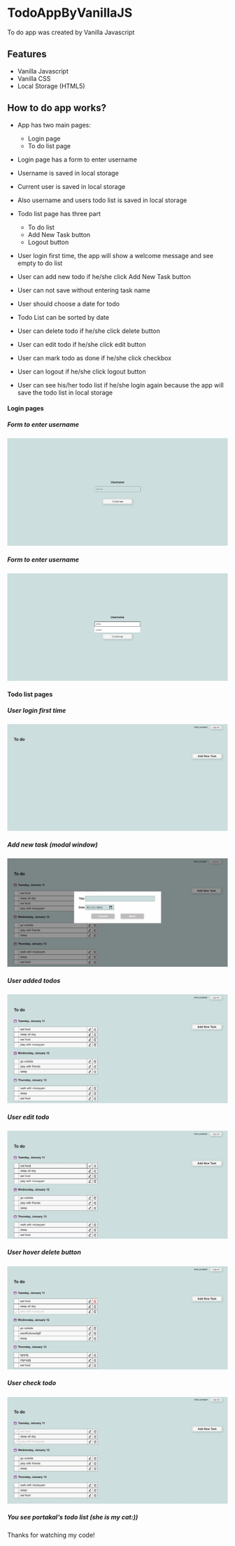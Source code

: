 # TodoAppByVanillaJS
To do app was created by Vanilla Javascript

## Features
- Vanilla Javascript
- Vanilla CSS
- Local Storage (HTML5)


## How to do app works?

- App has two main pages:
    - Login page
    - To do list page

- Login page has a form to enter username
- Username is saved in local storage 
- Current user is saved in local storage
- Also username and users todo list is saved in local storage
- Todo list page has three part 
    - To do list 
    - Add New Task button 
    - Logout button
- User login first time, the app will show a welcome message and see empty to do list
- User can add new todo if he/she click Add New Task button
- User can not save without entering task name
- User should choose a date for todo
- Todo List can be sorted by date
- User can delete todo if he/she click delete button
- User can edit todo if he/she click edit button
- User can mark todo as done if he/she click checkbox
- User can logout if he/she click logout button
- User can see his/her todo list if he/she login again because the app will save the todo list in local storage

#### Login pages
##### Form to enter username
![alt text](preview/loginPage.JPG)
##### Form to enter username
![alt text](preview/loginPageSelect.jpg)

#### Todo list pages
##### User login first time
![alt text](preview/emptyTodo.JPG)
##### Add new task (modal window)
![alt text](preview/addNewTodo.JPG)
##### User added todos 
![alt text](preview/todoList.JPG)
##### User edit todo
![alt text](preview/editing.JPG)
##### User hover delete button
![alt text](preview/deleteButton.jpg)
##### User check todo
![alt text](preview/checked.JPG)


##### You see portakal's todo list (she is my cat:))
Thanks for watching my code!


